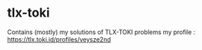 # tlx-toki
Contains (mostly) my solutions of TLX-TOKI problems
my profile : https://tlx.toki.id/profiles/veysze2nd
